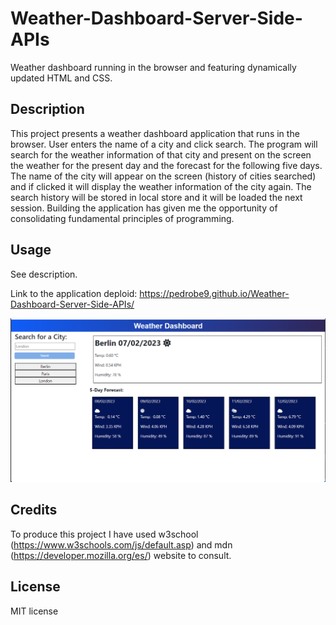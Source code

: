 # Weather-Dashboard-Server-Side-APIs
Weather dashboard running in the browser and featuring dynamically updated HTML and CSS.


## Description

This project presents a weather dashboard application that runs in the browser. User enters the name of a city and click search. The program will search for the weather information of that city and present on the screen the weather for the present day and the forecast for the following five days. The name of the city will appear on the screen (history of cities searched) and if clicked it will display the weather information of the city again. The search history will be stored in local store and it will be loaded the next session.
Building the application has given me the opportunity of consolidating fundamental principles of programming.


## Usage

See description.

Link to the application deploid:   https://pedrobe9.github.io/Weather-Dashboard-Server-Side-APIs/


![weather dashboard screenshot](screenshots/weather-dashboard.png)


## Credits

To produce this project I have used w3school (https://www.w3schools.com/js/default.asp) and mdn (https://developer.mozilla.org/es/) website to consult.


## License

MIT license


